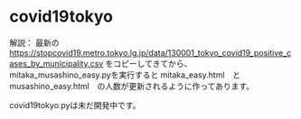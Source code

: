 # covid19tokyo

解説：
最新の
https://stopcovid19.metro.tokyo.lg.jp/data/130001_tokyo_covid19_positive_cases_by_municipality.csv
をコピーしてきてから、
mitaka_musashino_easy.pyを実行すると
mitaka_easy.html　と　musashino_easy.html　の人数が更新されるように作ってあります。

covid19tokyo.pyは未だ開発中です。
